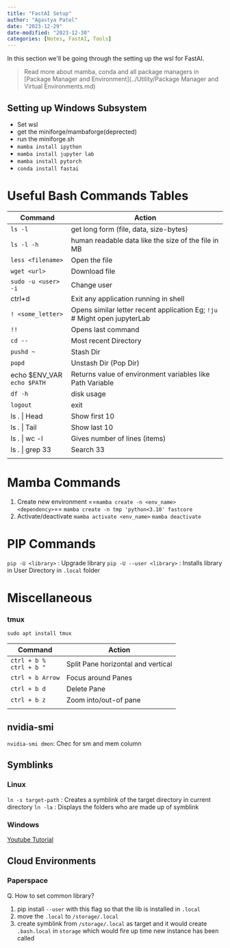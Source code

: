 ```yaml
---
title: "FastAI Setup"
author: "Agastya Patel"
date: "2023-12-29"
date-modified: "2023-12-30"
categories: [Notes, FastAI, Tools]
---
```

In this section we'll be going through the setting up the wsl for FastAI.

> Read more about mamba, conda and all package managers in [Package Manager and Environment](../Utility/Package Manager and Virtual Environments.md)

## Setting up Windows Subsystem

- Set wsl 
- get the miniforge/mambaforge(deprected)
- run the miniforge.sh
- `mamba install ipython`
- `mamba install jupyter lab`
- `mamba install pytorch`
- `conda install fastai`

# Useful Bash Commands Tables
| Command | Action |
| ---- | ---- |
| `ls -l` | get long form (file, data, size-bytes) |
| `ls -l -h` | human readable data like the size of the file in MB |
| `less <filename>` | Open the file |
| `wget <url>` | Download file |
| `sudo -u <user> -i` | Change user |
| ctrl+d | Exit any application running in shell |
| `! <some_letter>` | Opens similar letter recent application Eg; `!ju` # Might open jupyterLab |
| `!!` | Opens last command |
| `cd --` | Most recent Directory |
| `pushd ~` | Stash Dir |
| `popd` | Unstash Dir (Pop Dir) |
| echo $ENV_VAR<br>`echo $PATH` | Returns value of environment variables like Path Variable |
| `df -h` | disk usage |
| `logout` | exit |
| ls . \| Head | Show first 10 |
| ls . \| Tail | Show last 10 |
| ls . \| wc -l | Gives number of lines (items) |
| ls . \| grep 33 | Search 33 |
|  |  |

# Mamba Commands
1. Create new environment
   ==`mamba create -n <env_name> <dependency>`==
   `mamba create -n tmp 'python<3.10' fastcore` 
2. Activate/deactivate
   `mamba activate <env_name>`
   `mamba deactivate`

# PIP Commands
`pip -U <library>` : Upgrade library
`pip -U --user <library>` : Installs library in User Directory in `.local` folder

# Miscellaneous

### tmux
`sudo apt install tmux`

| Command | Action |
| ---- | ---- |
| `ctrl + b %`<br>`ctrl + b "` | Split Pane horizontal and vertical |
| `ctrl + b Arrow` | Focus around Panes |
| `ctrl + b d` | Delete Pane |
| `ctrl + b z` | Zoom into/out-of pane |
|  |  |

## nvidia-smi
`nvidia-smi dmon`: Chec for sm and mem column

## Symblinks
### Linux
`ln -s target-path` : Creates a symblink of the target directory in current directory
`ln -la` : Displays the folders who are made up of symblink

### Windows
[Youtube Tutorial](https://www.youtube.com/watch?v=2uy4mR3q_jM)

## Cloud Environments
### Paperspace
Q. How to set common library?

1. pip install `--user` with this flag so that the lib is installed in `.local`
2. move the `.local` to `/storage/.local`
3. create symblink from `/storage/.local` as target and it would create `.bash.local` in `storage` which would fire up time new instance has been called